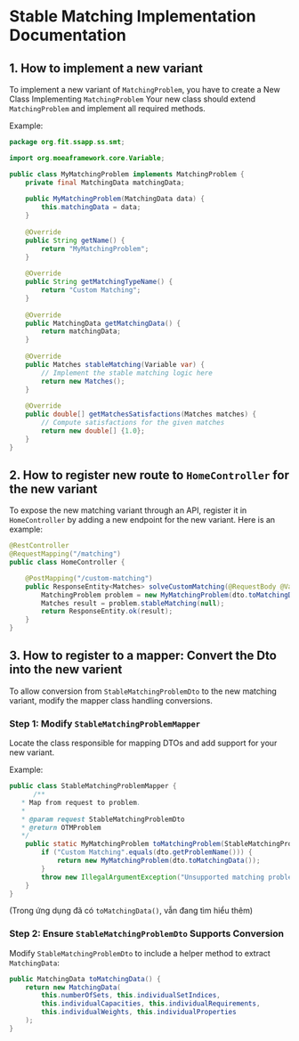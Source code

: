 # Stable Matching Implementation Documentation

## 1. How to implement a new variant
To implement a new variant of `MatchingProblem`, you have to create a New Class Implementing `MatchingProblem`
Your new class should extend `MatchingProblem` and implement all required methods.

Example:
```java
package org.fit.ssapp.ss.smt;

import org.moeaframework.core.Variable;

public class MyMatchingProblem implements MatchingProblem {
    private final MatchingData matchingData;
    
    public MyMatchingProblem(MatchingData data) {
        this.matchingData = data;
    }
    
    @Override
    public String getName() {
        return "MyMatchingProblem";
    }
    
    @Override
    public String getMatchingTypeName() {
        return "Custom Matching";
    }
    
    @Override
    public MatchingData getMatchingData() {
        return matchingData;
    }
    
    @Override
    public Matches stableMatching(Variable var) {
        // Implement the stable matching logic here
        return new Matches();
    }
    
    @Override
    public double[] getMatchesSatisfactions(Matches matches) {
        // Compute satisfactions for the given matches
        return new double[] {1.0};
    }
}
```


## 2. How to register new route to `HomeController` for the new variant
To expose the new matching variant through an API, register it in `HomeController` by adding a new endpoint for the new variant. Here is an example: 

```java
@RestController
@RequestMapping("/matching")
public class HomeController {

    @PostMapping("/custom-matching")
    public ResponseEntity<Matches> solveCustomMatching(@RequestBody @Valid StableMatchingProblemDto dto) {
        MatchingProblem problem = new MyMatchingProblem(dto.toMatchingData());
        Matches result = problem.stableMatching(null);
        return ResponseEntity.ok(result);
    }
}
```


## 3. How to register to a mapper: Convert the Dto into the new varient
To allow conversion from `StableMatchingProblemDto` to the new matching variant, modify the mapper class handling conversions.

### Step 1: Modify `StableMatchingProblemMapper`
Locate the class responsible for mapping DTOs and add support for your new variant.

Example:
```java
public class StableMatchingProblemMapper {
      /**
   * Map from request to problem.
   *
   * @param request StableMatchingProblemDto
   * @return OTMProblem
   */
    public static MyMatchingProblem toMatchingProblem(StableMatchingProblemDto dto) {
        if ("Custom Matching".equals(dto.getProblemName())) {
            return new MyMatchingProblem(dto.toMatchingData());
        }
        throw new IllegalArgumentException("Unsupported matching problem type");
    }
}
```

(Trong ứng dụng đã có `toMatchingData()`, vẫn đang tìm hiểu thêm)

### Step 2: Ensure `StableMatchingProblemDto` Supports Conversion
Modify `StableMatchingProblemDto` to include a helper method to extract `MatchingData`:

```java
public MatchingData toMatchingData() {
    return new MatchingData(
        this.numberOfSets, this.individualSetIndices,
        this.individualCapacities, this.individualRequirements,
        this.individualWeights, this.individualProperties
    );
}
```

